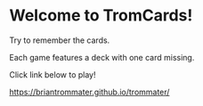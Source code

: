 # Welcome to TromCards!

Try to remember the cards.  

Each game features a deck with one card missing.  

Click link below to play!

https://briantrommater.github.io/trommater/
